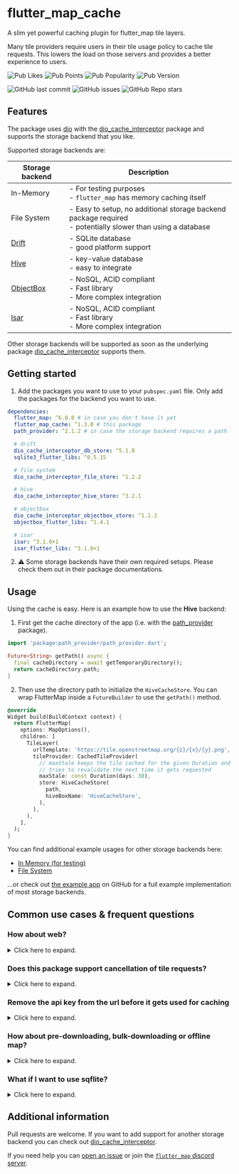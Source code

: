 # flutter_map_cache

A slim yet powerful caching plugin for flutter_map tile layers.

Many tile providers require users in their tile usage policy to cache 
tile requests. This lowers the load on those servers and provides a better 
experience to users.

![Pub Likes](https://img.shields.io/pub/likes/flutter_map_cache)
![Pub Points](https://img.shields.io/pub/points/flutter_map_cache)
![Pub Popularity](https://img.shields.io/pub/popularity/flutter_map_cache)
![Pub Version](https://img.shields.io/pub/v/flutter_map_cache)

![GitHub last commit](https://img.shields.io/github/last-commit/josxha/flutter_map_cache)
![GitHub issues](https://img.shields.io/github/issues/josxha/flutter_map_cache)
![GitHub Repo stars](https://img.shields.io/github/stars/josxha/flutter_map_cache?style=social)

## Features

The package uses [dio](https://pub.dev/packages/dio) with the
[dio_cache_interceptor](https://pub.dev/packages/dio_cache_interceptor) package
and supports the storage backend that
you like.

Supported storage backends are:

| Storage backend                                 | Description                                                                                                    |
|-------------------------------------------------|----------------------------------------------------------------------------------------------------------------|
| In-Memory                                       | - For testing purposes<br/>- `flutter_map` has memory caching itself                                           |
| File System                                     | - Easy to setup, no additional storage backend package required<br/>- potentially slower than using a database |
| [Drift](https://pub.dev/packages/drift)         | - SQLite database<br/>- good platform support                                                                  |
| [Hive](https://pub.dev/packages/hive)           | - key-value database<br/>- easy to integrate                                                                   |
| [ObjectBox](https://pub.dev/packages/objectbox) | - NoSQL, ACID compliant<br/>- Fast library<br/>- More complex integration                                      |
| [Isar](https://pub.dev/packages/isar)           | - NoSQL, ACID compliant<br/>- Fast library<br/>- More complex integration                                      |

Other storage backends will be supported as soon as the underlying package
[dio_cache_interceptor](https://pub.dev/packages/dio_cache_interceptor) supports
them.

## Getting started

1. Add the packages you want to use to your `pubspec.yaml` file. Only add the
   packages for the backend you want to use.

```yaml
dependencies:
  flutter_map: ^6.0.0 # in case you don't have it yet 
  flutter_map_cache: ^1.3.0 # this package
  path_provider: ^2.1.2 # in case the storage backend requires a path

  # drift
  dio_cache_interceptor_db_store: ^5.1.0
  sqlite3_flutter_libs: ^0.5.15

  # file system
  dio_cache_interceptor_file_store: ^1.2.2

  # hive
  dio_cache_interceptor_hive_store: ^3.2.1

  # objectbox
  dio_cache_interceptor_objectbox_store: ^1.1.3
  objectbox_flutter_libs: ^1.4.1

  # isar
  isar: ^3.1.0+1
  isar_flutter_libs: ^3.1.0+1
```

2. ⚠️ Some storage backends have their own required setups. Please check them
   out in their package documentations.

## Usage

Using the cache is easy. Here is an example how to use the **Hive** backend:

1. First get the cache directory of the app (i.e. with
the [path_provider](https://pub.dev/packages/path_provider)
package).

```dart
import 'package:path_provider/path_provider.dart';

Future<String> getPath() async {
  final cacheDirectory = await getTemporaryDirectory();
  return cacheDirectory.path;
}
```

2. Then use the directory path to initialize the `HiveCacheStore`. You can wrap
FlutterMap inside a `FutureBuilder` to use
the `getPath()` method.

```dart
@override
Widget build(BuildContext context) {
  return FlutterMap(
    options: MapOptions(),
    children: [
      TileLayer(
        urlTemplate: 'https://tile.openstreetmap.org/{z}/{x}/{y}.png',
        tileProvider: CachedTileProvider(
          // maxStale keeps the tile cached for the given Duration and 
          // tries to revalidate the next time it gets requested
          maxStale: const Duration(days: 30),
          store: HiveCacheStore(
            path,
            hiveBoxName: 'HiveCacheStore',
          ),
        ),
      ),
    ],
  );
}
```

You can find additional example usages for other storage backends here:

- [In Memory (for testing)](https://github.com/josxha/flutter_map_cache/wiki/Use-the-In%E2%80%90Memory-Store-(for-testing))
- [File System](https://github.com/josxha/flutter_map_cache/wiki/Use-the-File-System)

...or check out
[the example app](https://github.com/josxha/flutter_map_cache/tree/main/example) 
on GitHub for a full example implementation of most storage backends.

## Common use cases & frequent questions

### How about web?

<details>
  <summary>Click here to expand.</summary>

This package supports the web as long as you use a storage backend that supports
web.

- In Memory works out of the box
- Hive uses for its web support IndexedDB under the hood to support web.
- Drift (SqLite)
  requires [additional setup steps for web](https://drift.simonbinder.eu/web/)

---
</details>

### Does this package support cancellation of tile requests?

<details>
  <summary>Click here to expand.</summary>

Yes. This package includes the tile cancellation that would otherwise be
provided
by [flutter_map_cancellable_tile_provider](https://pub.dev/packages/flutter_map_cancellable_tile_provider/)
out of the box.
---
</details>

### Remove the api key from the url before it gets used for caching

<details>
  <summary>Click here to expand.</summary>

Commercial tile providers often use an api key that is attached as a parameter
to the url. While this shouldn't be a problem when the api key stays the same
you might want to make it immune to api key changes anyway.

```dart

final _uuid = Uuid();

CachedTileProvider
(
keyBuilder: (request) {
return _uuid.v5(
Uuid.NAMESPACE_URL,
request.uri.replace(queryParameters: {}).toString(),
);
},
...
)
,
```

---
</details>

### How about pre-downloading, bulk-downloading or offline map?

<details>
  <summary>Click here to expand.</summary>

This package does not provide support to download tiles automatically.
Only tiles that were previously visited with an active internet connection 
show up on the map.

If you need bulk-downloading functionality you can check out the package
[flutter_map_tile_caching](https://pub.dev/packages/flutter_map_tile_caching) 
(Paid license is needed or your project has to be open sourced under the 
GPL-3.0 license).

Please note that free tile providers such as 
[OpenStreetMap](https://www.openstreetmap.org/) forbids bulk 
downloading (more than 250 tiles on a higher zoom level) of tiles in their 
[tile usage policy](https://operations.osmfoundation.org/policies/tiles/).
If you use a paid tile provider, bulk-downloading can cause high costs if 
you pay per tile request. Using a proper offline map solution (e.g. MBTiles) 
would be my recommendation here.

---
</details>

### What if I want to use sqflite?

<details>
  <summary>Click here to expand.</summary>

Because [dio_cache_interceptor](https://github.com/llfbandit/dio_cache_interceptor) 
already supports Drift as a SQLite solution it's unlikely that sqflite will 
be supported any day soon. 

If you still are required to use only sqflite, I recommend to create your own 
tile provider by using the 
[cached_network_image](https://pub.dev/packages/cached_network_image) package.

---
</details>

## Additional information

Pull requests are welcome. If you want to add support for another storage
backend you can check out
[dio_cache_interceptor](https://github.com/llfbandit/dio_cache_interceptor).

If you need help you
can [open an issue](https://github.com/josxha/flutter_map_cache/issues/new/choose)
or join
the [`flutter_map` discord server](https://discord.gg/BwpEsjqMAH).
